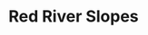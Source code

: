 ---
title: "Red River Slopes"
layout: photo-post
categories:
  - Photos
image: http://files.claycarson.net/photos/2008-01-20-red-river-slopes.jpg
---
